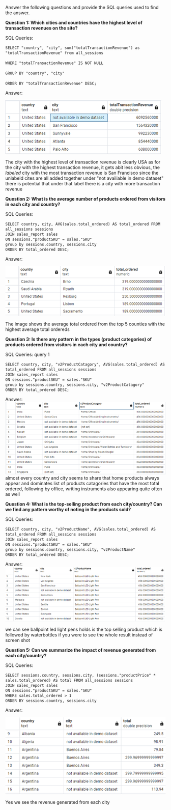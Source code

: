 Answer the following questions and provide the SQL queries used to find the answer.

    
**Question 1: Which cities and countries have the highest level of transaction revenues on the site?**


SQL Queries:
```
SELECT "country", "city", sum("totalTransactionRevenue") as "totalTransactionRevenue" from all_sessions

WHERE "totalTransactionRevenue" IS NOT NULL

GROUP BY "country", "city"

ORDER BY "totalTransactionRevenue" DESC;
```

Answer:

<img src = "resultImage/q1Results.png">

The city with the highest level of transaction revenue is clearly USA as for the city with the highest transaction revenue, it gets abit less obvious, the *labeled* city with the most transaction revenue is San Francisco since the unlabeld cites are all added together under "not availiable  in demo dataset" there is potential that under that label there is a city with more transaction revenue


**Question 2: What is the average number of products ordered from visitors in each city and country?**


SQL Queries:
```
SELECT country, city, AVG(sales.total_ordered) AS total_ordered FROM all_sessions sessions
JOIN sales_report sales
ON sessions."productSKU" = sales."SKU"
group by sessions.country, sessions.city
ORDER BY total_ordered DESC; 
```

Answer:

<img src = "resultImage/q2Results.png">

The image shows the average total ordered from the top 5 counties with the highest average total ordereds


**Question 3: Is there any pattern in the types (product categories) of products ordered from visitors in each city and country?**


SQL Queries:
query 1
```
SELECT country, city, "v2ProductCatagory", AVG(sales.total_ordered) AS total_ordered FROM all_sessions sessions
JOIN sales_report sales
ON sessions."productSKU" = sales."SKU"
group by sessions.country, sessions.city, "v2ProductCatagory"
ORDER BY total_ordered DESC; 
```



Answer:
<img src = "resultImage/q3Results.png">
almost every country and city seems to share that home products always appear and dominates list of products catagories that have the most total ordered, following by office, writing instruments also appearing quite often as well






**Question 4: What is the top-selling product from each city/country? Can we find any pattern worthy of noting in the products sold?**


SQL Queries:
```
SELECT country, city, "v2ProductName", AVG(sales.total_ordered) AS total_ordered FROM all_sessions sessions
JOIN sales_report sales
ON sessions."productSKU" = sales."SKU"
group by sessions.country, sessions.city, "v2ProductName"
ORDER BY total_ordered DESC; 
```


Answer:
<img src = "resultImage/q3Results2.png">

we can see ballpoint led light pens holds is the top selling product which is followed by waterbottles if you were to see the whole result instead of screen shot




**Question 5: Can we summarize the impact of revenue generated from each city/country?**

SQL Queries:
```
SELECT sessions.country, sessions.city, (sessions."productPrice" * sales.total_ordered) AS total FROM all_sessions sessions
JOIN sales_report sales
ON sessions."productSKU" = sales."SKU"
WHERE sales.total_ordered > 1
ORDER BY sessions.country, sessions.city
```


Answer:

<img src = "resultImage/q5Results1.png">

Yes we see the revenue generated from each city






